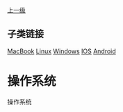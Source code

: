 [上一级](../)

## 子类链接
[MacBook](/system/mac) [Linux](/system/linux) [Windows](/system/windows) [IOS](/system/ios) [Android](/system/android) 
# 操作系统

操作系统
